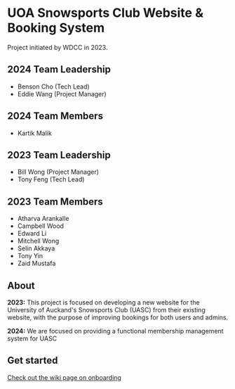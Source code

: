 # UOA Snowsports Club Website & Booking System

Project initiated by WDCC in 2023.

## 2024 Team Leadership

- Benson Cho (Tech Lead)
- Eddie Wang (Project Manager)

## 2024 Team Members
- Kartik Malik

## 2023 Team Leadership

- Bill Wong (Project Manager)
- Tony Feng (Tech Lead)

## 2023 Team Members

- Atharva Arankalle
- Campbell Wood
- Edward Li
- Mitchell Wong
- Selin Akkaya
- Tony Yin
- Zaid Mustafa

## About

**2023:** This project is focused on developing a new website for the University of Auckand's Snowsports Club (UASC) from their existing website,
with the purpose of improving bookings for both users and admins.

**2024:** We are focused on providing a functional membership management system for UASC

## Get started

[Check out the wiki page on onboarding](https://github.com/UoaWDCC/uasc-web/wiki/Onboarding)
